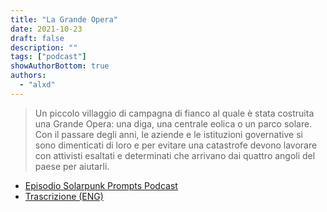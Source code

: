 ```yaml
---
title: "La Grande Opera"
date: 2021-10-23
draft: false
description: ""
tags: ["podcast"]
showAuthorBottom: true
authors:
  - "alxd"
---
```


> Un piccolo villaggio di campagna di fianco al quale è stata costruita una Grande Opera: una diga, una centrale eolica o un parco solare. Con il passare degli anni, le aziende e le istituzioni governative si sono dimenticati di loro e per evitare una catastrofe devono lavorare con attivisti esaltati e determinati che arrivano dai quattro angoli del paese per aiutarli.

- [Episodio Solarpunk Prompts Podcast](https://podcast.tomasino.org/@SolarpunkPrompts/episodes/the-great-infrastructure-project)
- [Trascrizione (ENG)](https://wiki.tomasino.org/writing/Solarpunk-Prompts---The-Great-Infrastructural-Project)
